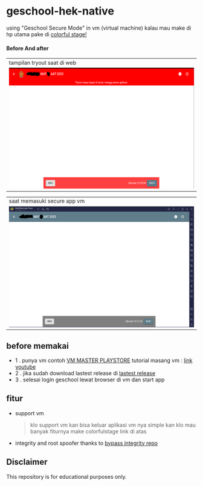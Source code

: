 # geschool-hek-native
using "Geschool Secure Mode" in vm (virtual machine)
kalau mau make di hp utama pake di [colorful stage! ](https://github.com/nadchan/colorfulstage)
#### Before And after

<table>
  <tr>
    <td>tampilan tryout saat di web</td>
  </tr>
  <tr>
    <td><img src="before.png" width=720 height=320></td>
  </tr>
 </table>
<table>
  <tr>
     <td>saat memasuki secure app vm</td>
  </tr>
  <tr>
    <td><img src="after.png" width=720 height=320></td>
  </tr>
 </table>

## before memakai
- 1 . punya vm contoh [VM MASTER PLAYSTORE](https://play.google.com/store/apps/details?id=com.clone.android.dual.space&hl=en-US)
     tutorial masang vm : [link youtube ](https://www.youtube.com/watch?v=_Sb4YLj-G1s)
- 2 . jika sudah download lastest release di [lastest release](https://github.com/nadchan/geschool-hek-native/releases/tag/release)
-  3 . selesai login geschool lewat browser di vm dan start app

## fitur
- support vm
  > klo support vm kan bisa keluar aplikasi vm nya simple kan klo mau banyak fiturnya make colorfulstage link di atas
- integrity and root spoofer thanks to [bypass integrity repo](https://github.com/aimardcr/APKKiller)
## Disclaimer
This repository is for educational purposes only.
